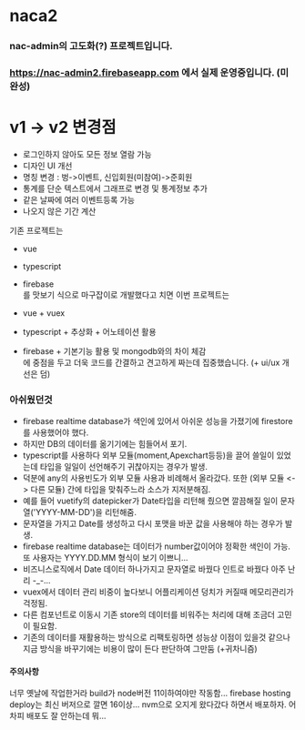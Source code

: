 # naca2

### nac-admin의 고도화(?) 프로젝트입니다.
### https://nac-admin2.firebaseapp.com 에서 실제 운영중입니다. (미완성)

# v1 -> v2 변경점
- 로그인하지 않아도 모든 정보 열람 가능
- 디자인 UI 개선
- 명칭 변경 : 벙->이벤트, 신입회원(미참여)->준회원
- 통계를 단순 텍스트에서 그래프로 변경 및 통계정보 추가
- 같은 날짜에 여러 이벤트등록 가능
- 나오지 않은 기간 계산


기존 프로젝트는 <br/>
- vue
- typescript
- firebase <br/>
를 맛보기 식으로 마구잡이로 개발했다고 치면 이번 프로젝트는 <br/>

- vue + vuex
- typescript + 추상화 + 어노테이션 활용
- firebase + 기본기능 활용 및 mongodb와의 차이 체감 <br/>
에 중점을 두고 더욱 코드를 간결하고 견고하게 짜는데 집중했습니다. (+ ui/ux 개선은 덤)

### 아쉬웠던것
- firebase realtime database가 색인에 있어서 아쉬운 성능을 가졌기에 firestore를 사용했어야 했다.
- 하지만 DB의 데이터를 옮기기에는 힘들어서 포기.
- typescript를 사용하다 외부 모듈(moment,Apexchart등등)을 끌어 쓸일이 있었는데 타입을 일일이 선언해주기 귀찮아지는 경우가 발생.
- 덕분에 any의 사용빈도가 외부 모듈 사용과 비례해서 올라갔다. 또한 (외부 모듈 <-> 다른 모듈) 간에 타입을 맞춰주느라 소스가 지저분해짐.
- 예를 들어 vuetify의 datepicker가 Date타입을 리턴해 줬으면 깔끔해질 일이 문자열('YYYY-MM-DD')을 리턴해줌.
- 문자열을 가지고 Date를 생성하고 다시 포맷을 바꾼 값을 사용해야 하는 경우가 발생.
- firebase realtime database는 데이터가 number값이어야 정확한 색인이 가능. 또 사용자는 YYYY.DD.MM 형식이 보기 이쁘니...
- 비즈니스로직에서 Date 데이터 하나가지고 문자열로 바꿨다 인트로 바꿨다 아주 난리 -_-...
- vuex에서 데이터 관리 비중이 높다보니 어플리케이션 덩치가 커질때 메모리관리가 걱정됨.
- 다른 컴포넌트로 이동시 기존 store의 데이터를 비워주는 처리에 대해 조금더 고민이 필요함.
- 기존의 데이터를 재활용하는 방식으로 리팩토링하면 성능상 이점이 있을것 같으나 지금 방식을 바꾸기에는 비용이 많이 든다 판단하여 그만둠 (+귀차니즘)


#### 주의사항
너무 옛날에 작업한거라 build가 node버전 11이하여야만 작동함... firebase hosting deploy는 최신 버저으로 깔면 16이상... nvm으로 오지게 왔다갔다 하면서 배포하자. 어차피 배포도 잘 안하는데 뭐...